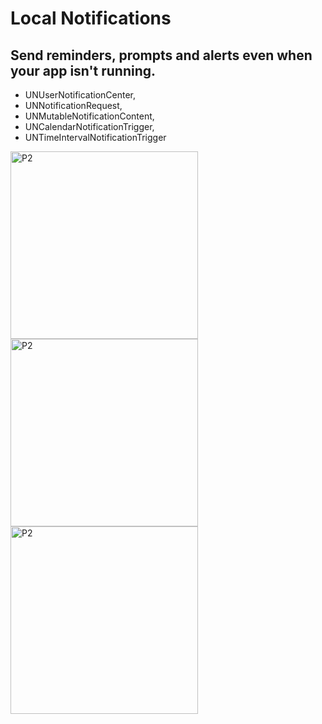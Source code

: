 # Local Notifications

## Send reminders, prompts and alerts even when your app isn't running.

- UNUserNotificationCenter, 
- UNNotificationRequest, 
- UNMutableNotificationContent, 
- UNCalendarNotificationTrigger, 
- UNTimeIntervalNotificationTrigger

<img width="300" alt="P2" src="https://sun9-58.userapi.com/impg/lApVOi1h-utZ67kPwhUwlym85EGTurnHv58tWA/vSsiTaty-Qc.jpg?size=996x2160&quality=95&sign=899569dd6a90d8d60b2d9979db8ba64c&type=album"> <img width="300" alt="P2" src="https://sun9-78.userapi.com/impg/rECS7bf8IrqLY7zmG6NlkCjwFYWV7Ar5SveWUw/K11Xb2Awx9w.jpg?size=996x2160&quality=95&sign=8ede916e3bfda0d53c35dbca40f22276&type=album"> <img width="300" alt="P2" src="https://sun9-43.userapi.com/impg/ZbqXw6-yNyZ6Z1_9m1NsszMDJSUiKO1GgO1yQA/gxEa9vtGx10.jpg?size=996x2160&quality=95&sign=f010846e68ef4e31eef1d8f8cfd2082e&type=album">
